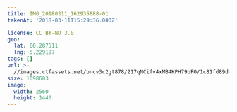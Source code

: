 ```yaml
---
title: IMG_20180311_162935888-01
takenAt: '2018-03-11T15:29:36.000Z'

license: CC BY-ND 3.0
geo:
  lat: 60.287511
  lng: 5.229197
tags: []
url: >-
  //images.ctfassets.net/bncv3c2gt878/217qNCifv4xMB4KPH79bFO/1c81fd89dfdbc4fd73c48bc3e2159a19/img_20180311_162935888-01_38991188050_o
size: 1098603
image:
  width: 2560
  height: 1440
---
```


